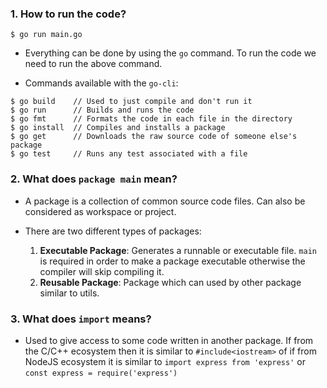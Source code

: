 ### 1. How to run the code?

```
$ go run main.go
```
- Everything can be done by using the `go` command. To run the code we need to run the above command.

- Commands available with the `go-cli`:
```
$ go build    // Used to just compile and don't run it
$ go run      // Builds and runs the code
$ go fmt      // Formats the code in each file in the directory
$ go install  // Compiles and installs a package
$ go get      // Downloads the raw source code of someone else's package
$ go test     // Runs any test associated with a file
```

### 2. What does `package main` mean?
- A package is a collection of common source code files. Can also be considered as workspace or project.
- There are two different types of packages:
  
  1. **Executable Package**: Generates a runnable or executable file. `main` is required in order to make a package executable otherwise the compiler will skip compiling it.
  2. **Reusable Package**: Package which can used by other package similar to utils.


### 3. What does `import` means?

- Used to give access to some code written in another package. If from the C/C++ ecosystem then it is similar to `#include<iostream>` of if from NodeJS ecosystem it is similar to `import express from 'express'` or `const express = require('express')`

